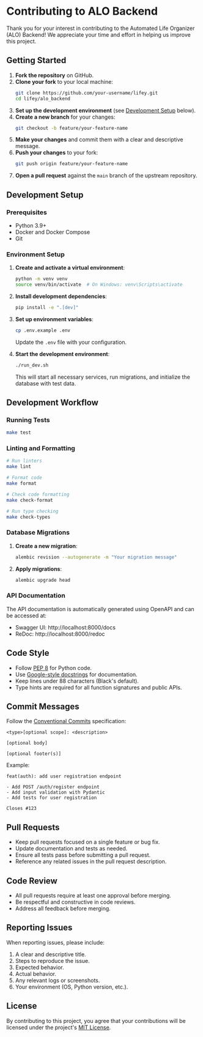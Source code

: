 # Contributing to ALO Backend

Thank you for your interest in contributing to the Automated Life Organizer (ALO) Backend! We appreciate your time and effort in helping us improve this project.

## Getting Started

1. **Fork the repository** on GitHub.
2. **Clone your fork** to your local machine:
   ```bash
   git clone https://github.com/your-username/lifey.git
   cd lifey/alo_backend
   ```
3. **Set up the development environment** (see [Development Setup](#development-setup) below).
4. **Create a new branch** for your changes:
   ```bash
   git checkout -b feature/your-feature-name
   ```
5. **Make your changes** and commit them with a clear and descriptive message.
6. **Push your changes** to your fork:
   ```bash
   git push origin feature/your-feature-name
   ```
7. **Open a pull request** against the `main` branch of the upstream repository.

## Development Setup

### Prerequisites

- Python 3.9+
- Docker and Docker Compose
- Git

### Environment Setup

1. **Create and activate a virtual environment**:
   ```bash
   python -m venv venv
   source venv/bin/activate  # On Windows: venv\Scripts\activate
   ```

2. **Install development dependencies**:
   ```bash
   pip install -e ".[dev]"
   ```

3. **Set up environment variables**:
   ```bash
   cp .env.example .env
   ```
   Update the `.env` file with your configuration.

4. **Start the development environment**:
   ```bash
   ./run_dev.sh
   ```
   This will start all necessary services, run migrations, and initialize the database with test data.

## Development Workflow

### Running Tests

```bash
make test
```

### Linting and Formatting

```bash
# Run linters
make lint

# Format code
make format

# Check code formatting
make check-format

# Run type checking
make check-types
```

### Database Migrations

1. **Create a new migration**:
   ```bash
   alembic revision --autogenerate -m "Your migration message"
   ```

2. **Apply migrations**:
   ```bash
   alembic upgrade head
   ```

### API Documentation

The API documentation is automatically generated using OpenAPI and can be accessed at:
- Swagger UI: http://localhost:8000/docs
- ReDoc: http://localhost:8000/redoc

## Code Style

- Follow [PEP 8](https://www.python.org/dev/peps/pep-0008/) for Python code.
- Use [Google-style docstrings](https://google.github.io/styleguide/pyguide.html#38-comments-and-docstrings) for documentation.
- Keep lines under 88 characters (Black's default).
- Type hints are required for all function signatures and public APIs.

## Commit Messages

Follow the [Conventional Commits](https://www.conventionalcommits.org/) specification:

```
<type>[optional scope]: <description>

[optional body]

[optional footer(s)]
```

Example:

```
feat(auth): add user registration endpoint

- Add POST /auth/register endpoint
- Add input validation with Pydantic
- Add tests for user registration

Closes #123
```

## Pull Requests

- Keep pull requests focused on a single feature or bug fix.
- Update documentation and tests as needed.
- Ensure all tests pass before submitting a pull request.
- Reference any related issues in the pull request description.

## Code Review

- All pull requests require at least one approval before merging.
- Be respectful and constructive in code reviews.
- Address all feedback before merging.

## Reporting Issues

When reporting issues, please include:

1. A clear and descriptive title.
2. Steps to reproduce the issue.
3. Expected behavior.
4. Actual behavior.
5. Any relevant logs or screenshots.
6. Your environment (OS, Python version, etc.).

## License

By contributing to this project, you agree that your contributions will be licensed under the project's [MIT License](LICENSE).

